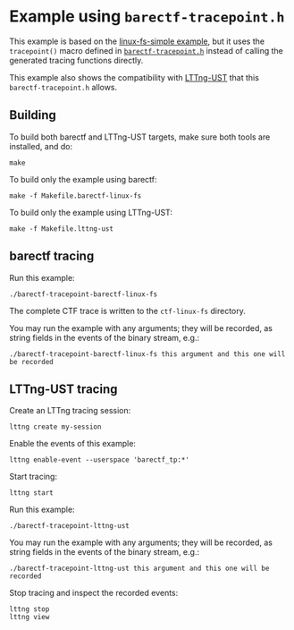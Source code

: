 # Example using `barectf-tracepoint.h`

This example is based on the [linux-fs-simple example](../linux-fs-simple),
but it uses the `tracepoint()` macro defined in
[`barectf-tracepoint.h`](../../../extra/barectf-tracepoint.h) instead of
calling the generated tracing functions directly.

This example also shows the compatibility with
[LTTng-UST](http://lttng.org/) that this `barectf-tracepoint.h` allows.


## Building

To build both barectf and LTTng-UST targets, make sure both tools are
installed, and do:

    make

To build only the example using barectf:

    make -f Makefile.barectf-linux-fs

To build only the example using LTTng-UST:

    make -f Makefile.lttng-ust


## barectf tracing

Run this example:

    ./barectf-tracepoint-barectf-linux-fs

The complete CTF trace is written to the `ctf-linux-fs` directory.

You may run the example with any arguments; they will be recorded,
as string fields in the events of the binary stream, e.g.:

    ./barectf-tracepoint-barectf-linux-fs this argument and this one will be recorded


## LTTng-UST tracing

Create an LTTng tracing session:

    lttng create my-session

Enable the events of this example:

    lttng enable-event --userspace 'barectf_tp:*'

Start tracing:

    lttng start

Run this example:

    ./barectf-tracepoint-lttng-ust

You may run the example with any arguments; they will be recorded,
as string fields in the events of the binary stream, e.g.:

    ./barectf-tracepoint-lttng-ust this argument and this one will be recorded

Stop tracing and inspect the recorded events:

    lttng stop
    lttng view
